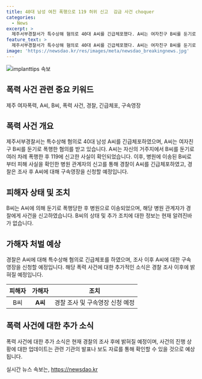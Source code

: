 ```yaml
---
title: 40대 남성 여친 폭행으로 119 허위 신고  감금 사건 choquer
categories:
  - News
excerpt: >
  제주서부경찰서가 특수상해 혐의로 40대 A씨를 긴급체포했다. A씨는 여자친구 B씨를 둔기로 폭행한 혐의를 받으며 2시간여 동안 감금했고, 치료를 받아야 한다는 B씨를 병원에 이송한 뒤 경찰에 신고된 것으로 전해졌다. 이후 병원 관계자의 신고로 A씨가 긴급체포되었으며, 경찰은 구속영장을 신청할 예정이다.
feature_text: >
  제주서부경찰서가 특수상해 혐의로 40대 A씨를 긴급체포했다. A씨는 여자친구 B씨를 둔기로 폭행한 혐의를 받으며 2시간여 동안 감금했고, 치료를 받아야 한다는 B씨를 병원에 이송한 뒤 경찰에 신고된 것으로 전해졌다. 이후 병원 관계자의 신고로 A씨가 긴급체포되었으며, 경찰은 구속영장을 신청할 예정이다.
image: 'https://newsdao.kr/res/images/meta/newsdao_breakingnews.jpg'
---
```


<p><img src="https://newsdao.kr/res/images/meta/newsdao_breakingnews.jpg" alt="implanttips 속보" /></p>

<h2>폭력 사건 관련 중요 키워드</h2>

<p data-ke-size="size16">제주 여자폭력, A씨, B씨, 폭력 사건, 경찰, 긴급체포, 구속영장</p>

<h2>폭력 사건 개요</h2>

<p>제주서부경찰서는 특수상해 혐의로 40대 남성 A씨를 긴급체포하였으며, A씨는 여자친구 B씨를 둔기로 폭행한 혐의를 받고 있습니다. A씨는 자신의 거주지에서 B씨를 둔기로 여러 차례 폭행한 후 119에 신고한 사실이 확인되었습니다. 이후, 병원에 이송된 B씨로부터 피해 사실을 확인한 병원 관계자의 신고를 통해 경찰이 A씨를 긴급체포하였고, 경찰은 조사 후 A씨에 대해 구속영장을 신청할 예정입니다.</p>

<h2>피해자 상태 및 조치</h2>

<p>B씨는 A씨에 의해 둔기로 폭행당한 후 병원으로 이송되었으며, 해당 병원 관계자가 경찰에게 사건을 신고하였습니다. B씨의 상태 및 추가 조치에 대한 정보는 현재 알려진바가 없습니다.</p>

<h2>가해자 처벌 예상</h2>

<p>경찰은 A씨에 대해 특수상해 혐의로 긴급체포를 하였으며, 조사 이후 A씨에 대한 구속영장을 신청할 예정입니다. 해당 폭력 사건에 대한 추가적인 소식은 경찰 조사 이후에 밝혀질 예정입니다.</p>

<table>
    <thead>
        <tr>
            <th style="text-align: center;">피해자</th>
            <th style="text-align: center;">가해자</th>
            <th style="text-align: center;">조치</th>
        </tr>
    </thead>
    <tbody>
        <tr>
            <td style="text-align: center;">B씨</td>
            <td style="text-align: center;"><b>A씨</b></td>
            <td style="text-align: center;">경찰 조사 및 구속영장 신청 예정</td>
        </tr>
    </tbody>
</table>

<h2>폭력 사건에 대한 추가 소식</h2>

<p>폭력 사건에 대한 추가 소식은 현재 경찰의 조사 후에 밝혀질 예정이며, 사건의 진행 상황에 대한 업데이트는 관련 기관의 발표나 보도 자료를 통해 확인할 수 있을 것으로 예상됩니다.</p>
실시간 뉴스 속보는, <a href="https://newsdao.kr" rel="dofollow">https://newsdao.kr</a>


